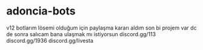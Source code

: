 # adoncia-bots
v12 botlarım lösemi olduğum için paylaşma kararı aldım son bi projem var dc de sonra salıcam
bana ulaşmak mı istiyorsun discord.gg/113 discord.gg/1936 discord.gg/livesta
